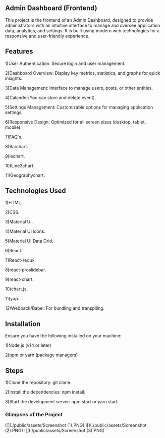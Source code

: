 ## Admin Dashboard (Frontend)

This project is the frontend of an Admin Dashboard, designed to provide administrators with an intuitive interface to manage and oversee application data, analytics, and settings. It is built using modern web technologies for a responsive and user-friendly experience.

## Features


1)User Authentication: Secure login and user management.

2)Dashboard Overview: Display key metrics, statistics, and graphs for quick insights.

3)Data Management: Interface to manage users, posts, or other entities.

4)Calander(You can store and delete event).

5)Settings Management: Customizable options for managing application settings.

6)Responsive Design: Optimized for all screen sizes (desktop, tablet, mobile).

7)FAQ's.

8)Barchart.

9)iechart.

10)Line3chart.

11)Geographychart.


## Technologies Used

1)HTML.

2)CSS.

3)Material UI.

4)Material UI icons.

5)Material UI Data Grid.

6)React.

7)React-redux.

8)react-proslidebar.

9)react-chart.

10)chart.js.

11)yup.

12)Webpack/Babel: For bundling and transpiling.


## Installation


Ensure you have the following installed on your machine:

1)Node.js (v14 or later)

2)npm or yarn (package managers)


## Steps


1)Clone the repository: git clone.

2)Install the dependencies: npm install.

3)Start the development server: npm start or yarn start.

### Glimpses of the Project

![](./public/assets/Screenshot (1).PNG)
![](./public/assets/Screenshot (2).PNG)
![](./public/assets/Screenshot (3).PNG)